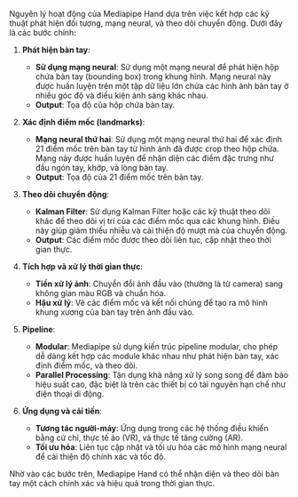 Nguyên lý hoạt động của Mediapipe Hand dựa trên việc kết hợp các kỹ thuật phát hiện đối tượng, mạng neural, và theo dõi chuyển động. Dưới đây là các bước chính:

1. **Phát hiện bàn tay**:
   - **Sử dụng mạng neural**: Sử dụng một mạng neural để phát hiện hộp chứa bàn tay (bounding box) trong khung hình. Mạng neural này được huấn luyện trên một tập dữ liệu lớn chứa các hình ảnh bàn tay ở nhiều góc độ và điều kiện ánh sáng khác nhau.
   - **Output**: Tọa độ của hộp chứa bàn tay.

2. **Xác định điểm mốc (landmarks)**:
   - **Mạng neural thứ hai**: Sử dụng một mạng neural thứ hai để xác định 21 điểm mốc trên bàn tay từ hình ảnh đã được crop theo hộp chứa. Mạng này được huấn luyện để nhận diện các điểm đặc trưng như đầu ngón tay, khớp, và lòng bàn tay.
   - **Output**: Tọa độ của 21 điểm mốc trên bàn tay.

3. **Theo dõi chuyển động**:
   - **Kalman Filter**: Sử dụng Kalman Filter hoặc các kỹ thuật theo dõi khác để theo dõi vị trí của các điểm mốc qua các khung hình. Điều này giúp giảm thiểu nhiễu và cải thiện độ mượt mà của chuyển động.
   - **Output**: Các điểm mốc được theo dõi liên tục, cập nhật theo thời gian thực.

4. **Tích hợp và xử lý thời gian thực**:
   - **Tiền xử lý ảnh**: Chuyển đổi ảnh đầu vào (thường là từ camera) sang không gian màu RGB và chuẩn hóa.
   - **Hậu xử lý**: Vẽ các điểm mốc và kết nối chúng để tạo ra mô hình khung xương của bàn tay trên ảnh đầu vào.

5. **Pipeline**:
   - **Modular**: Mediapipe sử dụng kiến trúc pipeline modular, cho phép dễ dàng kết hợp các module khác nhau như phát hiện bàn tay, xác định điểm mốc, và theo dõi.
   - **Parallel Processing**: Tận dụng khả năng xử lý song song để đảm bảo hiệu suất cao, đặc biệt là trên các thiết bị có tài nguyên hạn chế như điện thoại di động.

6. **Ứng dụng và cải tiến**:
   - **Tương tác người-máy**: Ứng dụng trong các hệ thống điều khiển bằng cử chỉ, thực tế ảo (VR), và thực tế tăng cường (AR).
   - **Tối ưu hóa**: Liên tục cập nhật và tối ưu hóa các mô hình mạng neural để cải thiện độ chính xác và tốc độ.

Nhờ vào các bước trên, Mediapipe Hand có thể nhận diện và theo dõi bàn tay một cách chính xác và hiệu quả trong thời gian thực.